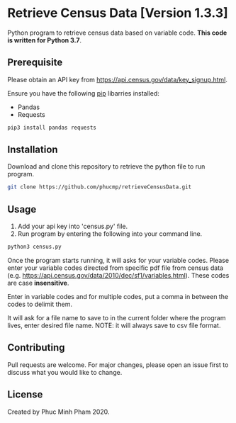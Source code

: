 # Retrieve Census Data [Version 1.3.3]

Python program to retrieve census data based on variable code. **This code is written for Python 3.7**.

## Prerequisite

Please obtain an API key from https://api.census.gov/data/key_signup.html. 

Ensure you have the following [pip](https://pip.pypa.io/en/stable/) libarries installed: 

- Pandas
- Requests

```bash
pip3 install pandas requests
```

## Installation

Download and clone this repository to retrieve the python file to run program.

```bash
git clone https://github.com/phucmp/retrieveCensusData.git
```

## Usage

1. Add your api key into 'census.py' file.
2. Run program by entering the following into your command line.

```bash
python3 census.py
```

Once the program starts running, it will asks for your variable codes. Please enter your variable codes directed from specific pdf file from census data (e.g. https://api.census.gov/data/2010/dec/sf1/variables.html). These codes are case **insensitive**.

Enter in variable codes and for multiple codes, put a comma in between the codes to delimit them.

It will ask for a file name to save to in the current folder where the program lives, enter desired file name. 
NOTE: it will always save to csv file format.


## Contributing
Pull requests are welcome. For major changes, please open an issue first to discuss what you would like to change.

## License
Created by Phuc Minh Pham 2020.